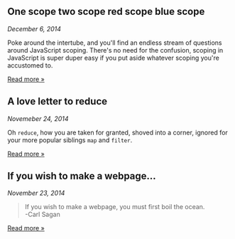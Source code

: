 One scope two scope red scope blue scope
-----------------------
_December 6, 2014_  
  
Poke around the intertube, and you'll find an endless stream of questions around JavaScript scoping. There's no need for the confusion, scoping in JavaScript is super duper easy if you put aside whatever scoping you're accustomed to.  

[Read more »](One-scope-two-scope-red-scope-blue-scope.html)  
  

A love letter to reduce
-----------------------
_Novemeber 24, 2014_  
  
Oh `reduce`, how you are taken for granted, shoved into a corner, ignored for your more popular siblings `map` and `filter`.

[Read more »](A-love-letter-to-reduce.html)  
  

If you wish to make a webpage...
--------------------------------
_November 23, 2014_  
  
>  If you wish to make a webpage, you must first boil the ocean.  
>  -Carl Sagan

[Read more »](If-you-wish-to-make-a-webpage.html)
  